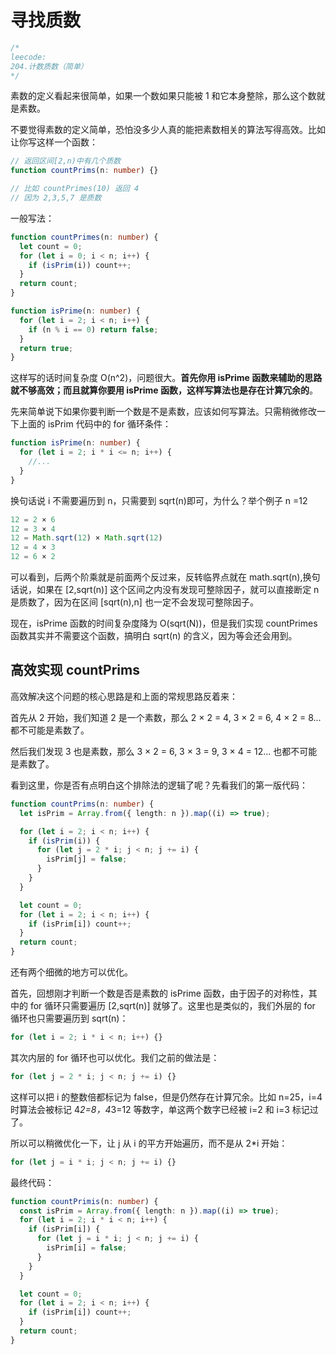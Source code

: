 # 寻找质数

```typescript
/*
leecode:
204.计数质数（简单）
*/
```

素数的定义看起来很简单，如果一个数如果只能被 1 和它本身整除，那么这个数就是素数。

不要觉得素数的定义简单，恐怕没多少人真的能把素数相关的算法写得高效。比如让你写这样一个函数：

```typescript
// 返回区间[2,n)中有几个质数
function countPrims(n: number) {}

// 比如 countPrimes(10) 返回 4
// 因为 2,3,5,7 是质数
```

一般写法：

```typescript
function countPrimes(n: number) {
  let count = 0;
  for (let i = 0; i < n; i++) {
    if (isPrim(i)) count++;
  }
  return count;
}

function isPrime(n: number) {
  for (let i = 2; i < n; i++) {
    if (n % i == 0) return false;
  }
  return true;
}
```

这样写的话时间复杂度 O(n^2)，问题很大。**首先你用 isPrime 函数来辅助的思路就不够高效；而且就算你要用 isPrime 函数，这样写算法也是存在计算冗余的**。

先来简单说下如果你要判断一个数是不是素数，应该如何写算法。只需稍微修改一下上面的 isPrim 代码中的 for 循环条件：

```typescript
function isPrime(n: number) {
  for (let i = 2; i * i <= n; i++) {
    //...
  }
}
```

换句话说 i 不需要遍历到 n，只需要到 sqrt(n)即可，为什么？举个例子 n =12

```typescript
12 = 2 × 6
12 = 3 × 4
12 = Math.sqrt(12) × Math.sqrt(12)
12 = 4 × 3
12 = 6 × 2
```

可以看到，后两个阶乘就是前面两个反过来，反转临界点就在 math.sqrt(n),换句话说，如果在 [2,sqrt(n)] 这个区间之内没有发现可整除因子，就可以直接断定 n 是质数了，因为在区间 [sqrt(n),n] 也一定不会发现可整除因子。

现在，isPrime 函数的时间复杂度降为 O(sqrt(N))，但是我们实现 countPrimes 函数其实并不需要这个函数，搞明白 sqrt(n) 的含义，因为等会还会用到。

## 高效实现 countPrims

高效解决这个问题的核心思路是和上面的常规思路反着来：

首先从 2 开始，我们知道 2 是一个素数，那么 2 × 2 = 4, 3 × 2 = 6, 4 × 2 = 8... 都不可能是素数了。

然后我们发现 3 也是素数，那么 3 × 2 = 6, 3 × 3 = 9, 3 × 4 = 12... 也都不可能是素数了。

看到这里，你是否有点明白这个排除法的逻辑了呢？先看我们的第一版代码：

```typescript
function countPrims(n: number) {
  let isPrim = Array.from({ length: n }).map((i) => true);

  for (let i = 2; i < n; i++) {
    if (isPrim(i)) {
      for (let j = 2 * i; j < n; j += i) {
        isPrim[j] = false;
      }
    }
  }

  let count = 0;
  for (let i = 2; i < n; i++) {
    if (isPrim[i]) count++;
  }
  return count;
}
```

还有两个细微的地方可以优化。

首先，回想刚才判断一个数是否是素数的 isPrime 函数，由于因子的对称性，其中的 for 循环只需要遍历 [2,sqrt(n)] 就够了。这里也是类似的，我们外层的 for 循环也只需要遍历到 sqrt(n)：

```typescript
for (let i = 2; i * i < n; i++) {}
```

其次内层的 for 循环也可以优化。我们之前的做法是：

```typescript
for (let j = 2 * i; j < n; j += i) {}
```

这样可以把 i 的整数倍都标记为 false，但是仍然存在计算冗余。比如 n=25，i=4 时算法会被标记 4*2=8，4*3=12 等数字，单这两个数字已经被 i=2 和 i=3 标记过了。

所以可以稍微优化一下，让 j 从 i 的平方开始遍历，而不是从 2\*i 开始：

```typescript
for (let j = i * i; j < n; j += i) {}
```

最终代码：

```typescript
function countPrimis(n: number) {
  const isPrim = Array.from({ length: n }).map((i) => true);
  for (let i = 2; i * i < n; i++) {
    if (isPrim[i]) {
      for (let j = i * i; j < n; j += i) {
        isPrim[i] = false;
      }
    }
  }

  let count = 0;
  for (let i = 2; i < n; i++) {
    if (isPrim[i]) count++;
  }
  return count;
}
```
